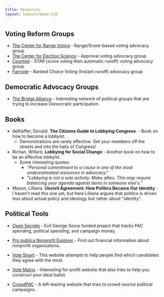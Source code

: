 ```yaml
---
title: Resources
layout: layouts/base.njk
---
```



## Voting Reform Groups

* [The Center for Range Voting](https://www.rangevoting.org) - Range/Score-based voting advocacy group
* [The Center for Election Science](https://electology.org/) - Approval voting advocacy group
* [Counted](https://www.counted.vote/) - STAR (score voting then automatic runoff) voting advocacy group
* [Fairvote](https://www.fairvote.org/) - Ranked Choice Voting (Instant runoff) advocacy group


## Democratic Advocacy Groups
* [The Bridge Alliance](https://www.bridgealliance.us/) - Interesting network of political groups that are trying to increase Democratic participation. 



## Books

* deKieffer, Donald. **The Citizens Guide to Lobbying Congress**. - Book on how to become a lobbyist.
  - Demonstrations are rarely effective. Get your members off the streets and into the halls of Congress!
* Richan, Willard. **Lobbying for Social Change** - Another book on how to be an effective lobbyist. 
  - Some interesting quotes:
    - *"Personal commitment to a cause is one of the most underestimated resources in advocacy."*
    - *"Lobbying is not a solo activity. Make allies. This may require balancing your agenda against items in someone else's."*
* Mason, Lilliana. **Uncivil Agreement: How Politics Became Our Identity** - I haven't read this one yet, but here Lilliana argues that politics is driven less about actual policy and ideology but rather about "identity". 


## Political Tools

* [Open Secrets](https://www.opensecrets.org) - Evil George Soros funded project that tracks PAC spending, political spending, and campaign money.  

* [Pro publica Nonprofit Explorer](https://projects.propublica.org/nonprofits/) - Find out financial information about nonprofit organizations. 

* [Vote Smart](https://votesmart.org/) - This website attempts to help people find which candidates they agree with the most. 

* [Vote Matrix](http://www.votematrix.com/) - Interesting for-profit website that also tries to help you construct your ideal ballot. 

* [CrowdPAC](https://www.crowdpac.com/) - A left-leaning website that tries to crowd-source political campaigns. 
